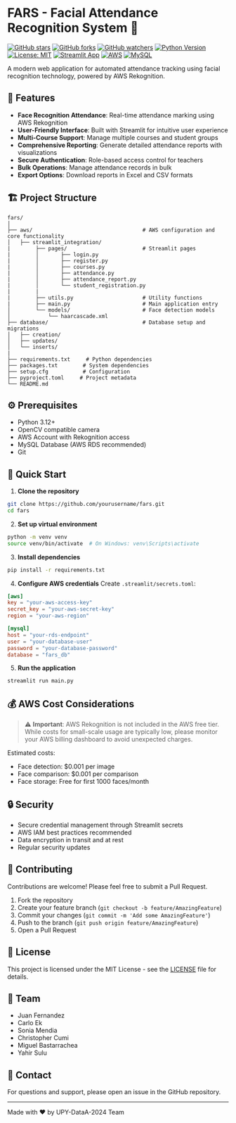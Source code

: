 # FARS - Facial Attendance Recognition System 👥

[![GitHub stars](https://img.shields.io/github/stars/juanjuanjuanfer/fars.svg?style=social&label=Star)](https://github.com/juanjuanjuanfer/fars)
[![GitHub forks](https://img.shields.io/github/forks/juanjuanjuanfer/fars.svg?style=social&label=Fork)](https://github.com/juanjuanjuanfer/fars/fork)
[![GitHub watchers](https://img.shields.io/github/watchers/juanjuanjuanfer/fars.svg?style=social&label=Watch)](https://github.com/juanjuanjuanfer/fars)
[![Python Version](https://img.shields.io/badge/python-3.12-blue.svg)](https://www.python.org/downloads/release/python-3120/)
[![License: MIT](https://img.shields.io/badge/License-MIT-yellow.svg)](https://opensource.org/licenses/MIT)
[![Streamlit App](https://static.streamlit.io/badges/streamlit_badge_black_white.svg)](https://streamlit.io/apps)
[![AWS](https://img.shields.io/badge/AWS-%23FF9900.svg?style=flat&logo=amazon-aws&logoColor=white)](https://aws.amazon.com/)
[![MySQL](https://img.shields.io/badge/mysql-%2300f.svg?style=flat&logo=mysql&logoColor=white)](https://www.mysql.com/)

A modern web application for automated attendance tracking using facial recognition technology, powered by AWS Rekognition.

## 🌟 Features

- **Face Recognition Attendance**: Real-time attendance marking using AWS Rekognition
- **User-Friendly Interface**: Built with Streamlit for intuitive user experience
- **Multi-Course Support**: Manage multiple courses and student groups
- **Comprehensive Reporting**: Generate detailed attendance reports with visualizations
- **Secure Authentication**: Role-based access control for teachers
- **Bulk Operations**: Manage attendance records in bulk
- **Export Options**: Download reports in Excel and CSV formats

## 🏗️ Project Structure

```
fars/
│
├── aws/                                   # AWS configuration and core functionality
│   ├── streamlit_integration/
|        ├── pages/                        # Streamlit pages
|        │       ├── login.py
|        │       ├── register.py
|        │       ├── courses.py
|        │       ├── attendance.py
|        │       ├── attendance_report.py
|        │       └── student_registration.py
|        |
|        ├── utils.py                      # Utility functions
|        ├── main.py                       # Main application entry
│        └── models/                       # Face detection models
│            └── haarcascade.xml
├── database/                              # Database setup and migrations
│   ├── creation/
│   ├── updates/
│   └── inserts/
|
├── requirements.txt     # Python dependencies
├── packages.txt        # System dependencies
├── setup.cfg           # Configuration
├── pyproject.toml     # Project metadata
└── README.md
```

## ⚙️ Prerequisites

- Python 3.12+
- OpenCV compatible camera
- AWS Account with Rekognition access
- MySQL Database (AWS RDS recommended)
- Git

## 🚀 Quick Start

1. **Clone the repository**
```bash
git clone https://github.com/yourusername/fars.git
cd fars
```

2. **Set up virtual environment**
```bash
python -m venv venv
source venv/bin/activate  # On Windows: venv\Scripts\activate
```

3. **Install dependencies**
```bash
pip install -r requirements.txt
```

4. **Configure AWS credentials**
Create `.streamlit/secrets.toml`:
```toml
[aws]
key = "your-aws-access-key"
secret_key = "your-aws-secret-key"
region = "your-aws-region"

[mysql]
host = "your-rds-endpoint"
user = "your-database-user"
password = "your-database-password"
database = "fars_db"
```

5. **Run the application**
```bash
streamlit run main.py
```

## 💰 AWS Cost Considerations

> ⚠️ **Important**: AWS Rekognition is not included in the AWS free tier. While costs for small-scale usage are typically low, please monitor your AWS billing dashboard to avoid unexpected charges.

Estimated costs:
- Face detection: $0.001 per image
- Face comparison: $0.001 per comparison
- Face storage: Free for first 1000 faces/month

## 🔒 Security

- Secure credential management through Streamlit secrets
- AWS IAM best practices recommended
- Data encryption in transit and at rest
- Regular security updates

## 🤝 Contributing

Contributions are welcome! Please feel free to submit a Pull Request.

1. Fork the repository
2. Create your feature branch (`git checkout -b feature/AmazingFeature`)
3. Commit your changes (`git commit -m 'Add some AmazingFeature'`)
4. Push to the branch (`git push origin feature/AmazingFeature`)
5. Open a Pull Request

## 📝 License

This project is licensed under the MIT License - see the [LICENSE](LICENSE) file for details.

## 👥 Team

- Juan Fernandez
- Carlo Ek
- Sonia Mendia
- Christopher Cumi
- Miguel Bastarrachea
- Yahir Sulu

## 📧 Contact

For questions and support, please open an issue in the GitHub repository.

---
Made with ❤️ by UPY-DataA-2024 Team
